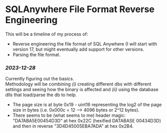 # SQLAnywhere File Format Reverse Engineering

This will be a timeline of my process of:<br/>
  - Reverse engineering the file format of SQL Anywhere (I will start with version 17, but might eventually add support for other versions. <br/>
  - Parsing the file format. 


### *2023-12-28*
Currently figuring out the basics.<br/>
Methodology will be combining *(i)* creating different dbs with different settings and seeing how the binary is affected and *(ii)* using the database dlls that load/parse the db to help. 
- The page size is at byte 0x19 - uint16 representing the log2 of the page size in bytes (i.e. 0x000c = 12 --> 4096 bytes or 2^12 bytes).
- There seems to be (what seems to me) header magic: "DA7ABA5E00454D3D" at hex 0x22C (hexified DATABASE 00434D3D) and then in reverse "3D4D45005EBA7ADA" at hex 0x2B4.
